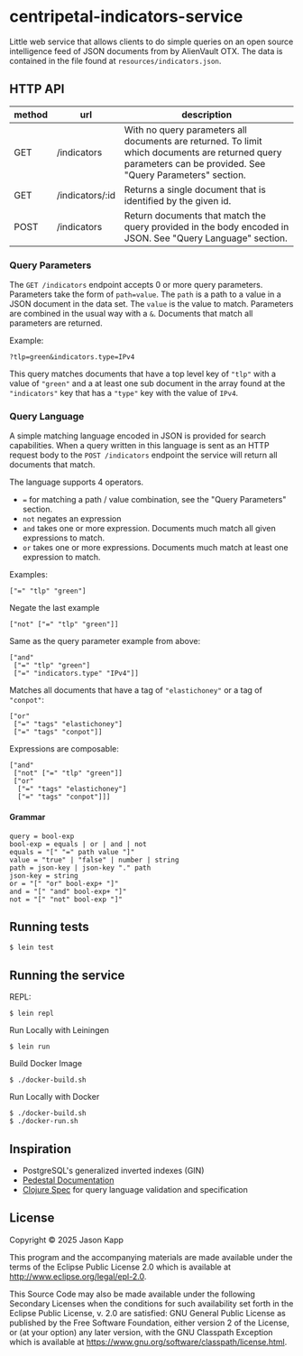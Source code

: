 # centripetal-indicators-service

Little web service that allows clients to do simple queries on an open source 
intelligence feed of JSON documents from by AlienVault OTX. The data is
contained in the file found at `resources/indicators.json`.

## HTTP API

| method | url             | description                                      |
|--------|-----------------|--------------------------------------------------|
| GET    | /indicators     | With no query parameters all documents are returned. To limit which documents are returned query parameters can be provided. See "Query Parameters" section. |
| GET    | /indicators/:id | Returns a single document that is identified by the given id. |  
| POST   | /indicators     | Return documents that match the query provided in the body encoded in JSON. See "Query Language" section. | 

### Query Parameters
The `GET /indicators` endpoint accepts 0 or more query parameters. Parameters
take the form of `path=value`. The `path` is a path to a value in a JSON 
document in the data set. The `value` is the value to match. Parameters are 
combined in the usual way with a `&`. Documents that match all parameters are
returned. 

Example:

`?tlp=green&indicators.type=IPv4` 

This query matches documents that have a top level key of `"tlp"` with a value
of `"green"` and a at least one sub document in the array found at the
`"indicators"` key that has a `"type"` key with the value of `IPv4`.

### Query Language
A simple matching language encoded in JSON is provided for search capabilities.
When a query written in this language is sent as an HTTP request body to the 
`POST /indicators` endpoint the service will return all documents that match.

The language supports 4 operators. 
* `=` for matching a path / value combination, see the "Query Parameters"
  section.
* `not` negates an expression
* `and` takes one or more expression. Documents much match all given
  expressions to match.
* `or` takes one or more expressions. Documents much match at least one
  expression to match.

Examples:

```
["=" "tlp" "green"]
```

Negate the last example
```
["not" ["=" "tlp" "green"]]
```

Same as the query parameter example from above:
```
["and" 
 ["=" "tlp" "green"]
 ["=" "indicators.type" "IPv4"]]
```

Matches all documents that have a tag of `"elastichoney"` or a tag of 
`"conpot"`:
```
["or" 
 ["=" "tags" "elastichoney"]
 ["=" "tags" "conpot"]]
```

Expressions are composable:
```
["and"
 ["not" ["=" "tlp" "green"]]
 ["or" 
  ["=" "tags" "elastichoney"]
  ["=" "tags" "conpot"]]]
```

#### Grammar
```
query = bool-exp
bool-exp = equals | or | and | not
equals = "[" "=" path value "]"
value = "true" | "false" | number | string
path = json-key | json-key "." path 
json-key = string
or = "[" "or" bool-exp+ "]" 
and = "[" "and" bool-exp+ "]" 
not = "[" "not" bool-exp "]"
```

## Running tests
```
$ lein test
```

## Running the service 

REPL:
```
$ lein repl
```

Run Locally with Leiningen
```
$ lein run
```

Build Docker Image
```
$ ./docker-build.sh
```

Run Locally with Docker
```
$ ./docker-build.sh
$ ./docker-run.sh
```

## Inspiration
* PostgreSQL's generalized inverted indexes (GIN)
* [Pedestal Documentation](https://pedestal.io/pedestal/0.7/index.html)
* [Clojure Spec](https://clojure.org/guides/spec) for query language validation and specification

## License

Copyright © 2025 Jason Kapp 

This program and the accompanying materials are made available under the
terms of the Eclipse Public License 2.0 which is available at
http://www.eclipse.org/legal/epl-2.0.

This Source Code may also be made available under the following Secondary
Licenses when the conditions for such availability set forth in the Eclipse
Public License, v. 2.0 are satisfied: GNU General Public License as published by
the Free Software Foundation, either version 2 of the License, or (at your
option) any later version, with the GNU Classpath Exception which is available
at https://www.gnu.org/software/classpath/license.html.

